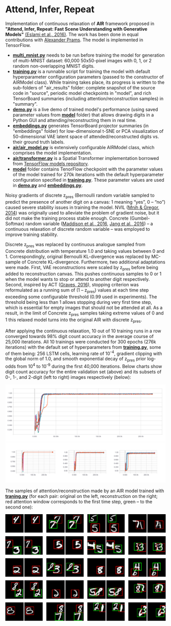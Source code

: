 Attend, Infer, Repeat
=====================

Implementation of continuous relaxation of **AIR** framework proposed in **"Attend, Infer, Repeat: Fast Scene Understanding with Generative Models"** [(Eslami et al., 2016)](https://arxiv.org/abs/1603.08575). The work has been done in equal contributions with [Alexander Prams](https://github.com/aprams). The model is implemented in TensorFlow.

* [**multi_mnist.py**](multi_mnist.py) needs to be run before training the model for generation of multi-MNIST dataset: 60,000 50x50-pixel images with 0, 1, or 2 random non-overlapping MNIST digits.
* [**training.py**](training.py) is a runnable script for training the model with default hyperparameter configuration parameters (passed to the constructor of AIRModel class). While  training takes place, its progress is written to the sub-folders of "air_results" folder: complete snapshot of the source code in "source", periodic model checkpoints in "model", and rich TensorBoard summaries (including attention/reconstruction samples) in "summary".
* [**demo.py**](demo.py) is a live demo of trained model's performance (using saved parameter values from [**model**](model) folder) that allows drawing digits in a  Python GUI and attending/reconstructing them in real time.
* [**embeddings.py**](embeddings.py) generates TensorBoard projector summaries (in "embeddings" folder) for low-dimensional t-SNE or PCA visualization of 50-dimensional VAE latent space of attended/reconstructed digits vs. their ground truth labels.
* [**air/air_model.py**](air/air_model.py) is extensively configurable AIRModel class, which comprises the model implementation.
* [**air/transformer.py**](air/transformer.py) is a Spatial Transformer implementation borrowed from [TensorFlow models repository](https://github.com/tensorflow/models/blob/master/research/transformer/spatial_transformer.py).
* [**model**](model) folder contains TenorFlow checkpoint with the parameter values of the model trained for 270k iterations with the default hyperparameter configuration specified in [**training.py**](training.py). These parameter values are used in [**demo.py**](demo.py) and [**embeddings.py**](embeddings.py).

Noisy gradients of discrete z<sub>pres</sub> (Bernoulli random variable sampled to predict the presence of another digit on a canvas: 1 meaning “yes”, 0 – “no”) caused severe stability issues in training the model. NVIL ([Mnih & Gregor, 2014](https://arxiv.org/abs/1402.0030)) was originally used to alleviate the problem of gradient noise, but it did not make the training process stable enough. Concrete (Gumbel-Softmax) random variable ([Maddison et al., 2016](https://arxiv.org/abs/1611.00712), [Jang et al., 2016](https://arxiv.org/abs/1611.01144)) – a continuous relaxation of discrete random variable – was employed to improve training stability.

Discrete z<sub>pres</sub> was replaced by continuous analogue sampled from Concrete distribution with temperature 1.0 and taking values between 0 and 1. Correspondingly, original Bernoulli KL-divergence was replaced by MC-sample of Concrete KL-divergence. Furthermore, two additional adaptations were made. First, VAE reconstructions were scaled by z<sub>pres</sub> before being added to reconstruction canvas. This pushes continuous samples to 0 or 1 when the model wants to stop or attend to another digit respectively. Second, inspired by ACT ([Graves, 2016](https://arxiv.org/abs/1603.08983)), stopping criterion was reformulated as a running sum of (1 – z<sub>pres</sub>) values at each time step exceeding some configurable threshold (0.99 used in experiments). The threshold being less than 1 allows stopping during very first time step, which is essential for empty images that should not be attended at all. As a result, in the limit of Concrete z<sub>pres</sub> samples taking extreme values of 0 and 1 this relaxed model turns into the original AIR with discrete z<sub>pres</sub>.

After applying the continuous relaxation, 10 out of 10 training runs in a row converged towards 98% digit count accuracy in the average course of 25,000 iterations. All 10 trainings were conducted for 300 epochs (276k iterations) with the default set of hyperparameters from [**training.py**](training.py), some of them being: 256 LSTM cells, learning rate of 10<sup>-4</sup>, gradient clipping with the global norm of 1.0, and smooth exponential decay of z<sub>pres</sub> prior log-odds from 10<sup>4</sup> to 10<sup>-9</sup> during the first 40,000 iterations. Below charts show digit count accuracy for the entire validation set (above) and its subsets of 0-, 1-, and 2-digit (left to right) images respectively (below):

![alt text](images/digit_acc_all.png "digit count accuracy on the entire validation set")
![alt text](images/digit_acc_012.png "digit count accuracy on 0-, 1-, and 2-digit (left to right) subsets of validation set")

The samples of attention/reconstruction made by an AIR model trained with [**traning.py**](training.py) (for each pair: original on the left, reconstruction on the right; red attention window corresponds to the first time step, green – to the second one):

![alt text](images/rec_samples.png "AIR attention/reconstruction samples")
